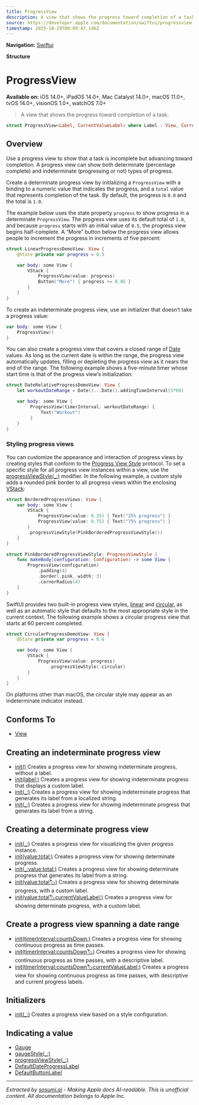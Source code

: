 ```yaml
---
title: ProgressView
description: A view that shows the progress toward completion of a task.
source: https://developer.apple.com/documentation/swiftui/progressview
timestamp: 2025-10-29T00:09:47.146Z
---
```


**Navigation:** [Swiftui](/documentation/swiftui)

**Structure**

# ProgressView

**Available on:** iOS 14.0+, iPadOS 14.0+, Mac Catalyst 14.0+, macOS 11.0+, tvOS 14.0+, visionOS 1.0+, watchOS 7.0+

> A view that shows the progress toward completion of a task.

```swift
struct ProgressView<Label, CurrentValueLabel> where Label : View, CurrentValueLabel : View
```

## Overview

Use a progress view to show that a task is incomplete but advancing toward completion. A progress view can show both determinate (percentage complete) and indeterminate (progressing or not) types of progress.

Create a determinate progress view by initializing a `ProgressView` with a binding to a numeric value that indicates the progress, and a `total` value that represents completion of the task. By default, the progress is `0.0` and the total is `1.0`.

The example below uses the state property `progress` to show progress in a determinate `ProgressView`. The progress view uses its default total of `1.0`, and because `progress` starts with an initial value of `0.5`, the progress view begins half-complete. A “More” button below the progress view allows people to increment the progress in increments of five percent:

```swift
struct LinearProgressDemoView: View {
    @State private var progress = 0.5

    var body: some View {
        VStack {
            ProgressView(value: progress)
            Button("More") { progress += 0.05 }
        }
    }
}
```



To create an indeterminate progress view, use an initializer that doesn’t take a progress value:

```swift
var body: some View {
    ProgressView()
}
```



You can also create a progress view that covers a closed range of [Date](/documentation/Foundation/Date) values. As long as the current date is within the range, the progress view automatically updates, filling or depleting the progress view as it nears the end of the range. The following example shows a five-minute timer whose start time is that of the progress view’s initialization:

```swift
struct DateRelativeProgressDemoView: View {
    let workoutDateRange = Date()...Date().addingTimeInterval(5*60)

    var body: some View {
         ProgressView(timerInterval: workoutDateRange) {
             Text("Workout")
         }
    }
}
```



### Styling progress views

You can customize the appearance and interaction of progress views by creating styles that conform to the [Progress View Style](/documentation/swiftui/progressviewstyle) protocol. To set a specific style for all progress view instances within a view, use the [progressViewStyle(_:)](/documentation/swiftui/view/progressviewstyle(_:)) modifier. In the following example, a custom style adds a rounded pink border to all progress views within the enclosing [VStack](/documentation/swiftui/vstack):

```swift
struct BorderedProgressViews: View {
    var body: some View {
        VStack {
            ProgressView(value: 0.25) { Text("25% progress") }
            ProgressView(value: 0.75) { Text("75% progress") }
        }
        .progressViewStyle(PinkBorderedProgressViewStyle())
    }
}

struct PinkBorderedProgressViewStyle: ProgressViewStyle {
    func makeBody(configuration: Configuration) -> some View {
        ProgressView(configuration)
            .padding(4)
            .border(.pink, width: 3)
            .cornerRadius(4)
    }
}
```



SwiftUI provides two built-in progress view styles, [linear](/documentation/swiftui/progressviewstyle/linear) and [circular](/documentation/swiftui/progressviewstyle/circular), as well as an automatic style that defaults to the most appropriate style in the current context. The following example shows a circular progress view that starts at 60 percent completed.

```swift
struct CircularProgressDemoView: View {
    @State private var progress = 0.6

    var body: some View {
        VStack {
            ProgressView(value: progress)
                .progressViewStyle(.circular)
        }
    }
}
```



On platforms other than macOS, the circular style may appear as an indeterminate indicator instead.

## Conforms To

- [View](/documentation/swiftui/view)

## Creating an indeterminate progress view

- [init()](/documentation/swiftui/progressview/init()) Creates a progress view for showing indeterminate progress, without a label.
- [init(label:)](/documentation/swiftui/progressview/init(label:)) Creates a progress view for showing indeterminate progress that displays a custom label.
- [init(_:)](/documentation/swiftui/progressview/init(_:)-6k5se) Creates a progress view for showing indeterminate progress that generates its label from a localized string.
- [init(_:)](/documentation/swiftui/progressview/init(_:)-3q5nf) Creates a progress view for showing indeterminate progress that generates its label from a string.

## Creating a determinate progress view

- [init(_:)](/documentation/swiftui/progressview/init(_:)-l5vj) Creates a progress view for visualizing the given progress instance.
- [init(value:total:)](/documentation/swiftui/progressview/init(value:total:)) Creates a progress view for showing determinate progress.
- [init(_:value:total:)](/documentation/swiftui/progressview/init(_:value:total:)) Creates a progress view for showing determinate progress that generates its label from a string.
- [init(value:total:label:)](/documentation/swiftui/progressview/init(value:total:label:)) Creates a progress view for showing determinate progress, with a custom label.
- [init(value:total:label:currentValueLabel:)](/documentation/swiftui/progressview/init(value:total:label:currentvaluelabel:)) Creates a progress view for showing determinate progress, with a custom label.

## Create a progress view spanning a date range

- [init(timerInterval:countsDown:)](/documentation/swiftui/progressview/init(timerinterval:countsdown:)) Creates a progress view for showing continuous progress as time passes.
- [init(timerInterval:countsDown:label:)](/documentation/swiftui/progressview/init(timerinterval:countsdown:label:)) Creates a progress view for showing continuous progress as time passes, with a descriptive label.
- [init(timerInterval:countsDown:label:currentValueLabel:)](/documentation/swiftui/progressview/init(timerinterval:countsdown:label:currentvaluelabel:)) Creates a progress view for showing continuous progress as time passes, with descriptive and current progress labels.

## Initializers

- [init(_:)](/documentation/swiftui/progressview/init(_:)) Creates a progress view based on a style configuration.

## Indicating a value

- [Gauge](/documentation/swiftui/gauge)
- [gaugeStyle(_:)](/documentation/swiftui/view/gaugestyle(_:))
- [progressViewStyle(_:)](/documentation/swiftui/view/progressviewstyle(_:))
- [DefaultDateProgressLabel](/documentation/swiftui/defaultdateprogresslabel)
- [DefaultButtonLabel](/documentation/swiftui/defaultbuttonlabel)

---

*Extracted by [sosumi.ai](https://sosumi.ai) - Making Apple docs AI-readable.*
*This is unofficial content. All documentation belongs to Apple Inc.*
